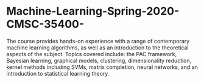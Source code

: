 # Machine-Learning-Spring-2020-CMSC-35400-
The course provides hands-on experience with a range of contemporary machine learning algorithms, as well as an introduction to the theoretical aspects of the subject. Topics covered include: the PAC framework, Bayesian learning, graphical models, clustering, dimensionality reduction, kernel methods including SVMs, matrix completion, neural networks, and an introduction to statistical learning theory.
